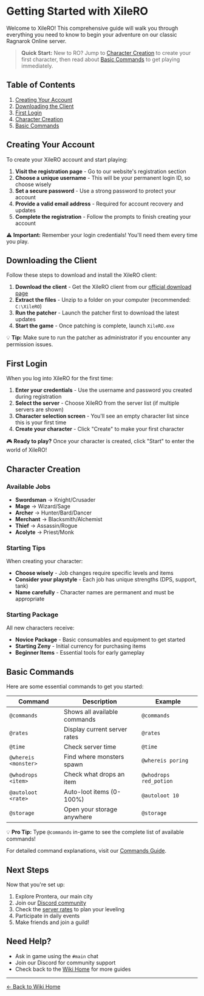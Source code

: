 # Getting Started with XileRO

Welcome to XileRO! This comprehensive guide will walk you through everything you need to know to begin your adventure on our classic Ragnarok Online server.

> **Quick Start:** New to RO? Jump to [Character Creation](#character-creation) to create your first character, then read about [Basic Commands](#basic-commands) to get playing immediately.

## Table of Contents
1. [Creating Your Account](#creating-your-account)
2. [Downloading the Client](#downloading-the-client)
3. [First Login](#first-login)
4. [Character Creation](#character-creation)
5. [Basic Commands](#basic-commands)

## Creating Your Account

To create your XileRO account and start playing:

1. **Visit the registration page** - Go to our website's registration section
2. **Choose a unique username** - This will be your permanent login ID, so choose wisely
3. **Set a secure password** - Use a strong password to protect your account
4. **Provide a valid email address** - Required for account recovery and updates
5. **Complete the registration** - Follow the prompts to finish creating your account

⚠️ **Important:** Remember your login credentials! You'll need them every time you play.

## Downloading the Client

Follow these steps to download and install the XileRO client:

1. **Download the client** - Get the XileRO client from our [official download page](/wiki/download)
2. **Extract the files** - Unzip to a folder on your computer (recommended: `C:\XileRO`)
3. **Run the patcher** - Launch the patcher first to download the latest updates
4. **Start the game** - Once patching is complete, launch `XileRO.exe`

💡 **Tip:** Make sure to run the patcher as administrator if you encounter any permission issues.

## First Login

When you log into XileRO for the first time:

1. **Enter your credentials** - Use the username and password you created during registration
2. **Select the server** - Choose XileRO from the server list (if multiple servers are shown)
3. **Character selection screen** - You'll see an empty character list since this is your first time
4. **Create your character** - Click "Create" to make your first character

🎮 **Ready to play?** Once your character is created, click "Start" to enter the world of XileRO!

## Character Creation

### Available Jobs
- **Swordsman** → Knight/Crusader
- **Mage** → Wizard/Sage
- **Archer** → Hunter/Bard/Dancer
- **Merchant** → Blacksmith/Alchemist
- **Thief** → Assassin/Rogue
- **Acolyte** → Priest/Monk

### Starting Tips
When creating your character:
- **Choose wisely** - Job changes require specific levels and items
- **Consider your playstyle** - Each job has unique strengths (DPS, support, tank)
- **Name carefully** - Character names are permanent and must be appropriate

### Starting Package
All new characters receive:
- **Novice Package** - Basic consumables and equipment to get started
- **Starting Zeny** - Initial currency for purchasing items
- **Beginner Items** - Essential tools for early gameplay

## Basic Commands

Here are some essential commands to get you started:

| Command | Description | Example |
|---------|-------------|---------|
| `@commands` | Shows all available commands | `@commands` |
| `@rates` | Display current server rates | `@rates` |
| `@time` | Check server time | `@time` |
| `@whereis <monster>` | Find where monsters spawn | `@whereis poring` |
| `@whodrops <item>` | Check what drops an item | `@whodrops red_potion` |
| `@autoloot <rate>` | Auto-loot items (0-100%) | `@autoloot 10` |
| `@storage` | Open your storage anywhere | `@storage` |

💡 **Pro Tip:** Type `@commands` in-game to see the complete list of available commands!

For detailed command explanations, visit our [Commands Guide](/wiki/server-info/commands).

## Next Steps

Now that you're set up:

1. Explore Prontera, our main city
2. Join our [Discord community](https://discord.gg/hp7CS6k)
3. Check the [server rates](/wiki/server-info/rates) to plan your leveling
4. Participate in daily events
5. Make friends and join a guild!

## Need Help?

- Ask in game using the `#main` chat
- Join our Discord for community support
- Check back to the [Wiki Home](/wiki) for more guides

---

[← Back to Wiki Home](/wiki)